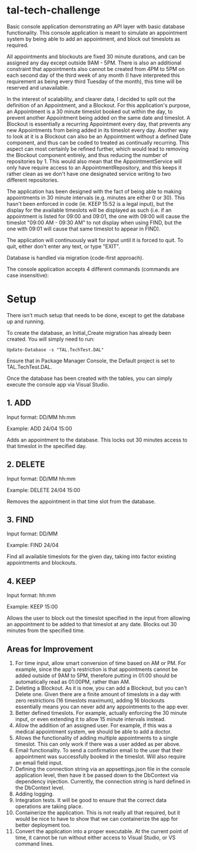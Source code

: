 # tal-tech-challenge

Basic console application demonstrating an API layer with basic database functionality. This console application is meant to simulate an appointment system by being able to add an appointment, and block out timeslots as required.

All appointments and blockouts are fixed 30 minute durations, and can be assigned any day except outside 9AM - 5PM. There is also an additional constraint that appointments also cannot be created from 4PM to 5PM on each second day of the third week of any month (I have interpreted this requirement as being every third Tuesday of the month), this time will be reserved and unavailable.

In the interest of scalability, and clearer data, I decided to split out the definition of an Appointment, and a Blockout. For this application's purpose, an Appointment is a 30 minute timeslot booked out within the day, to prevent another Appointment being added on the same date and timeslot. A Blockout is essentially a recurring Appointment every day, that prevents any new Appointments from being added in its timeslot every day. Another way to look at it is a Blockout can also be an Appointment without a defined Date component, and thus can be coded to treated as continually recurring. This aspect can most certainly be refined further, which would lead to removing the Blockout component entirely, and thus reducing the number of repositories by 1. This would also mean that the AppointmentService will only have require access to an AppointmentRepository, and this keeps it rather clean as we don't have one designated service writing to two different repositories.

The application has been designed with the fact of being able to making appointments in 30 minute intervals (e.g. minutes are either 0 or 30). This hasn't been enforced in code (ie. KEEP 15:52 is a legal input), but the display for the available timeslots will be displayed as such (i.e. if an appointment is listed for 09:00 and 09:01, the one with 09:00 will cause the timeslot "09:00 AM - 09:30 AM" to not display when using FIND, but the one with 09:01 will cause that same timeslot to appear in FIND).

The application will continuously wait for input until it is forced to quit. To quit, either don't enter any text, or type "EXIT".

Database is handled via migration (code-first approach).

The console application accepts 4 different commands (commands are case insensitive):

# Setup

There isn't much setup that needs to be done, except to get the database up and running.

To create the database, an Initial_Create migration has already been created. You will simply need to run:

```
Update-Database -s "TAL.TechTest.DAL"
```

Ensure that in Package Manager Console, the Default project is set to TAL.TechTest.DAL.

Once the database has been created with the tables, you can simply execute the console app via Visual Studio.

## 1. ADD 

Input format: DD/MM hh:mm

Example: ADD 24/04 15:00

Adds an appointment to the database. This locks out 30 minutes access to that timeslot in the specified day.

## 2. DELETE

Input format: DD/MM hh:mm

Example: DELETE 24/04 15:00

Removes the appointment in that time slot from the database.

## 3. FIND

Input format: DD/MM

Example: FIND 24/04

Find all available timeslots for the given day, taking into factor existing appointments and blockouts.

## 4. KEEP

Input format: hh:mm

Example: KEEP 15:00

Allows the user to block out the timeslot specified in the input from allowing an appointment to be added to that timeslot at any date. Blocks out 30 minutes from the specified time.

## Areas for Improvement

1. For time input, allow smart conversion of time based on AM or PM. For example, since the app's restriction is that appointments cannot be added outside of 9AM to 5PM, therefore putting in 01:00 should be automatically read as 01:00PM, rather than AM.
2. Deleting a Blockout. As it is now, you can add a Blockout, but you can't Delete one. Given there are a finite amount of timeslots in a day with zero restrictions (16 timeslots maximum), adding 16 blockouts essentially means you can never add any appointments to the app ever.
3. Better defined timeslots. For example, actually enforcing the 30 minute input, or even extending it to allow 15 minute intervals instead.
4. Allow the addition of an assigned user. For example, if this was a medical appointment system, we should be able to add a doctor.
5. Allows the functionality of adding multiple appointments to a single timeslot. This can only work if there was a user added as per above.
6. Email functionality. To send a confirmation email to the user that their appointment was successfully booked in the timeslot. Will also require an email field input.
7. Defining the connection string via an appsettings.json file in the console application level, then have it be passed down to the DbContext via dependency injection. Currently, the connection string is hard defined in the DbContext level.
8. Adding logging.
9. Integration tests. It will be good to ensure that the correct data operations are taking place.
10. Containerize the application. This is not really all that required, but it would be nice to have to show that we can containerize the app for better deployment too.
11. Convert the application into a proper executable. At the current point of time, it cannot be run without either access to Visual Studio, or VS command lines.